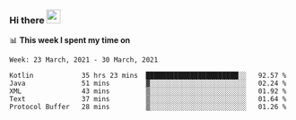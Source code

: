 ### Hi there <a href="https://www.gautamkrishnar.com/"><img src="https://media.giphy.com/media/hvRJCLFzcasrR4ia7z/giphy.gif" width="25px"></a>

📊 **This week I spent my time on**

<!--START_SECTION:waka-->
```text
Week: 23 March, 2021 - 30 March, 2021

Kotlin            35 hrs 23 mins  ███████████████████████░░   92.57 % 
Java              51 mins         ▓░░░░░░░░░░░░░░░░░░░░░░░░   02.24 % 
XML               43 mins         ▒░░░░░░░░░░░░░░░░░░░░░░░░   01.92 % 
Text              37 mins         ▒░░░░░░░░░░░░░░░░░░░░░░░░   01.64 % 
Protocol Buffer   28 mins         ▒░░░░░░░░░░░░░░░░░░░░░░░░   01.26 % 
```
<!--END_SECTION:waka-->
